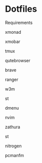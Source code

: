 # Dotfiles
Requirements

xmonad

xmobar

tmux

qutebrowser

brave

ranger

w3m

st

dmenu

nvim

zathura

st

nitrogen

pcmanfm
